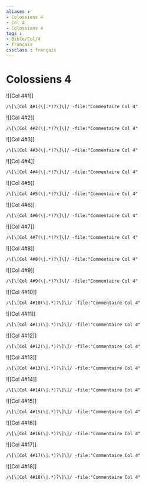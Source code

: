 ```yaml
---
aliases : 
- Colossiens 4
- Col 4
- Colossians 4
tags : 
- Bible/Col/4
- français
cssclass : français
---
```


# Colossiens 4

![[Col 4#1]]

```query
/\[\[Col 4#1(\|.*)?\]\]/ -file:"Commentaire Col 4"
```

![[Col 4#2]]

```query
/\[\[Col 4#2(\|.*)?\]\]/ -file:"Commentaire Col 4"
```

![[Col 4#3]]

```query
/\[\[Col 4#3(\|.*)?\]\]/ -file:"Commentaire Col 4"
```

![[Col 4#4]]

```query
/\[\[Col 4#4(\|.*)?\]\]/ -file:"Commentaire Col 4"
```

![[Col 4#5]]

```query
/\[\[Col 4#5(\|.*)?\]\]/ -file:"Commentaire Col 4"
```

![[Col 4#6]]

```query
/\[\[Col 4#6(\|.*)?\]\]/ -file:"Commentaire Col 4"
```

![[Col 4#7]]

```query
/\[\[Col 4#7(\|.*)?\]\]/ -file:"Commentaire Col 4"
```

![[Col 4#8]]

```query
/\[\[Col 4#8(\|.*)?\]\]/ -file:"Commentaire Col 4"
```

![[Col 4#9]]

```query
/\[\[Col 4#9(\|.*)?\]\]/ -file:"Commentaire Col 4"
```

![[Col 4#10]]

```query
/\[\[Col 4#10(\|.*)?\]\]/ -file:"Commentaire Col 4"
```

![[Col 4#11]]

```query
/\[\[Col 4#11(\|.*)?\]\]/ -file:"Commentaire Col 4"
```

![[Col 4#12]]

```query
/\[\[Col 4#12(\|.*)?\]\]/ -file:"Commentaire Col 4"
```

![[Col 4#13]]

```query
/\[\[Col 4#13(\|.*)?\]\]/ -file:"Commentaire Col 4"
```

![[Col 4#14]]

```query
/\[\[Col 4#14(\|.*)?\]\]/ -file:"Commentaire Col 4"
```

![[Col 4#15]]

```query
/\[\[Col 4#15(\|.*)?\]\]/ -file:"Commentaire Col 4"
```

![[Col 4#16]]

```query
/\[\[Col 4#16(\|.*)?\]\]/ -file:"Commentaire Col 4"
```

![[Col 4#17]]

```query
/\[\[Col 4#17(\|.*)?\]\]/ -file:"Commentaire Col 4"
```

![[Col 4#18]]

```query
/\[\[Col 4#18(\|.*)?\]\]/ -file:"Commentaire Col 4"
```

